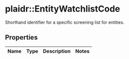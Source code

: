 # plaidr::EntityWatchlistCode

Shorthand identifier for a specific screening list for entities.

## Properties
Name | Type | Description | Notes
------------ | ------------- | ------------- | -------------



